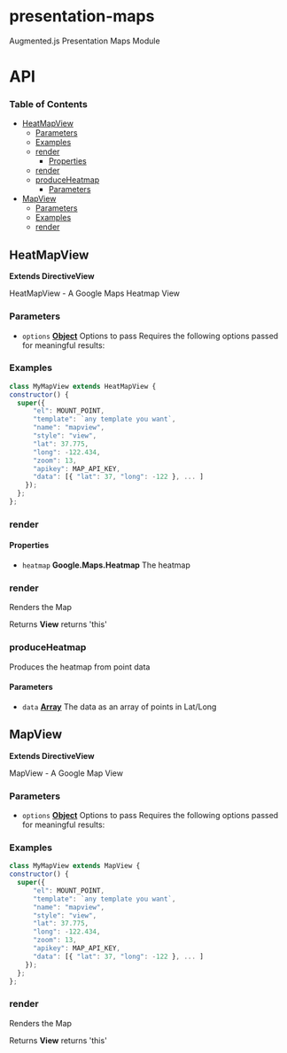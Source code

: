 # presentation-maps

Augmented.js Presentation Maps Module

# API

<!-- Generated by documentation.js. Update this documentation by updating the source code. -->

### Table of Contents

-   [HeatMapView](#heatmapview)
    -   [Parameters](#parameters)
    -   [Examples](#examples)
    -   [render](#render)
        -   [Properties](#properties)
    -   [render](#render-1)
    -   [produceHeatmap](#produceheatmap)
        -   [Parameters](#parameters-1)
-   [MapView](#mapview)
    -   [Parameters](#parameters-2)
    -   [Examples](#examples-1)
    -   [render](#render-2)

## HeatMapView

**Extends DirectiveView**

HeatMapView - A Google Maps Heatmap View

### Parameters

-   `options` **[Object](https://developer.mozilla.org/docs/Web/JavaScript/Reference/Global_Objects/Object)** Options to pass
    Requires the following options passed for meaningful results:

### Examples

```javascript
class MyMapView extends HeatMapView {
constructor() {
  super({
      "el": MOUNT_POINT,
      "template": `any template you want`,
      "name": "mapview",
      "style": "view",
      "lat": 37.775,
      "long": -122.434,
      "zoom": 13,
      "apikey": MAP_API_KEY,
      "data": [{ "lat": 37, "long": -122 }, ... ]
    });
  };
};
```

### render

#### Properties

-   `heatmap` **Google.Maps.Heatmap** The heatmap

### render

Renders the Map

Returns **View** returns 'this'

### produceHeatmap

Produces the heatmap from point data

#### Parameters

-   `data` **[Array](https://developer.mozilla.org/docs/Web/JavaScript/Reference/Global_Objects/Array)** The data as an array of points in Lat/Long

## MapView

**Extends DirectiveView**

MapView - A Google Map View

### Parameters

-   `options` **[Object](https://developer.mozilla.org/docs/Web/JavaScript/Reference/Global_Objects/Object)** Options to pass
    Requires the following options passed for meaningful results:

### Examples

```javascript
class MyMapView extends MapView {
constructor() {
  super({
      "el": MOUNT_POINT,
      "template": `any template you want`,
      "name": "mapview",
      "style": "view",
      "lat": 37.775,
      "long": -122.434,
      "zoom": 13,
      "apikey": MAP_API_KEY,
      "data": [{ "lat": 37, "long": -122 }, ... ]
    });
  };
};
```

### render

Renders the Map

Returns **View** returns 'this'
